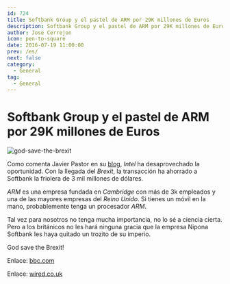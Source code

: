 ```yaml
---
id: 724
title: Softbank Group y el pastel de ARM por 29K millones de Euros
description: Softbank Group y el pastel de ARM por 29K millones de Euros
author: Jose Cerrejon
icon: pen-to-square
date: 2016-07-19 11:00:00
prev: /es/
next: false
category:
  - General
tag:
  - General
---
```


# Softbank Group y el pastel de ARM por 29K millones de Euros

![god-save-the-brexit](/images/2016/07/god-save-the-brexit.png)

Como comenta Javier Pastor en su [blog](http://www.javipas.com/2016/07/18/la-oportunidad-perdida-de-intel/), *Intel* ha desaprovechado la oportunidad. Con la llegada del *Brexit*, la transacción ha ahorrado a Softbank la friolera de 3 mil millones de dólares.

*ARM* es una empresa fundada en *Cambridge* con más de 3k empleados y una de las mayores empresas del *Reino Unido*. Si tienes un móvil en la mano, probablemente tenga un procesador *ARM*.

Tal vez para nosotros no tenga mucha importancia, no lo sé a ciencia cierta. Pero a los británicos no les hará ninguna gracia que la empresa Nipona Softbank les haya quitado un trozito de su imperio. 

God save the Brexit!

Enlace: [bbc.com](http://www.bbc.com/news/business-36822806)

Enlace: [wired.co.uk](http://www.wired.co.uk/article/arm-softbank-deal-price-brexit-bidding-war)